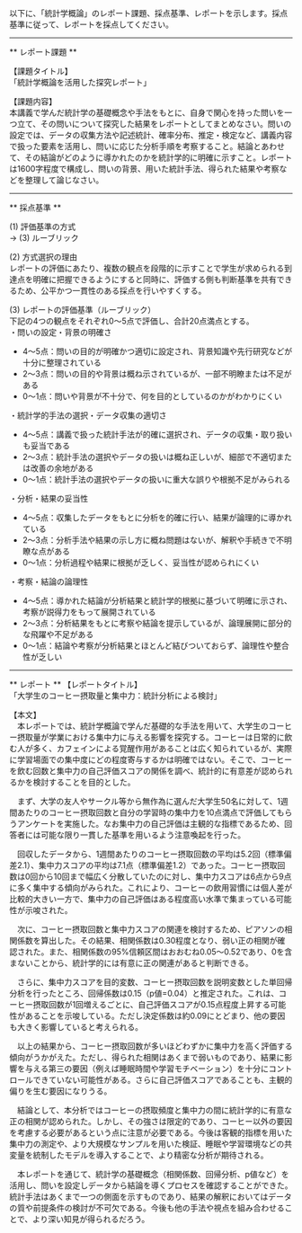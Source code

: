 以下に、「統計学概論」のレポート課題、採点基準、レポートを示します。採点基準に従って、レポートを採点してください。

---------------------------------------
** レポート課題 **

【課題タイトル】  
「統計学概論を活用した探究レポート」

【課題内容】  
本講義で学んだ統計学の基礎概念や手法をもとに、自身で関心を持った問いを一つ立て、その問いについて探究した結果をレポートとしてまとめなさい。問いの設定では、データの収集方法や記述統計、確率分布、推定・検定など、講義内容で扱った要素を活用し、問いに応じた分析手順を考察すること。結論とあわせて、その結論がどのように導かれたのかを統計学的に明確に示すこと。レポートは1600字程度で構成し、問いの背景、用いた統計手法、得られた結果や考察などを整理して論じなさい。

---------------------------------------
** 採点基準 **

(1) 評価基準の方式  
→ (3) ルーブリック

(2) 方式選択の理由  
レポートの評価にあたり、複数の観点を段階的に示すことで学生が求められる到達点を明確に把握できるようにすると同時に、評価する側も判断基準を共有できるため、公平かつ一貫性のある採点を行いやすくする。

(3) レポートの評価基準（ルーブリック）  
下記の4つの観点をそれぞれ0～5点で評価し、合計20点満点とする。  
・問いの設定・背景の明確さ  
  - 4～5点：問いの目的が明確かつ適切に設定され、背景知識や先行研究などが十分に整理されている  
  - 2～3点：問いの目的や背景は概ね示されているが、一部不明瞭または不足がある  
  - 0～1点：問いや背景が不十分で、何を目的としているのかがわかりにくい

・統計学的手法の選択・データ収集の適切さ  
  - 4～5点：講義で扱った統計手法が的確に選択され、データの収集・取り扱いも妥当である  
  - 2～3点：統計手法の選択やデータの扱いは概ね正しいが、細部で不適切または改善の余地がある  
  - 0～1点：統計手法の選択やデータの扱いに重大な誤りや根拠不足がみられる

・分析・結果の妥当性  
  - 4～5点：収集したデータをもとに分析を的確に行い、結果が論理的に導かれている  
  - 2～3点：分析手法や結果の示し方に概ね問題はないが、解釈や手続きで不明瞭な点がある  
  - 0～1点：分析過程や結果に根拠が乏しく、妥当性が認められにくい

・考察・結論の論理性  
  - 4～5点：導かれた結論が分析結果と統計学的根拠に基づいて明確に示され、考察が説得力をもって展開されている  
  - 2～3点：分析結果をもとに考察や結論を提示しているが、論理展開に部分的な飛躍や不足がある  
  - 0～1点：結論や考察が分析結果とほとんど結びついておらず、論理性や整合性が乏しい

---------------------------------------
** レポート **
【レポートタイトル】  
「大学生のコーヒー摂取量と集中力：統計分析による検討」

【本文】  
　本レポートでは、統計学概論で学んだ基礎的な手法を用いて、大学生のコーヒー摂取量が学業における集中力に与える影響を探究する。コーヒーは日常的に飲む人が多く、カフェインによる覚醒作用があることは広く知られているが、実際に学習場面での集中度にどの程度寄与するかは明確ではない。そこで、コーヒーを飲む回数と集中力の自己評価スコアの関係を調べ、統計的に有意差が認められるかを検討することを目的とした。  

　まず、大学の友人やサークル等から無作為に選んだ大学生50名に対して、1週間あたりのコーヒー摂取回数と自分の学習時の集中力を10点満点で評価してもらうアンケートを実施した。なお集中力の自己評価は主観的な指標であるため、回答者には可能な限り一貫した基準を用いるよう注意喚起を行った。  

　回収したデータから、1週間あたりのコーヒー摂取回数の平均は5.2回（標準偏差2.1）、集中力スコアの平均は7.1点（標準偏差1.2）であった。コーヒー摂取回数は0回から10回まで幅広く分散していたのに対し、集中力スコアは6点から9点に多く集中する傾向がみられた。これにより、コーヒーの飲用習慣には個人差が比較的大きい一方で、集中力の自己評価はある程度高い水準で集まっている可能性が示唆された。  

　次に、コーヒー摂取回数と集中力スコアの関連を検討するため、ピアソンの相関係数を算出した。その結果、相関係数は0.30程度となり、弱い正の相関が確認された。また、相関係数の95%信頼区間はおおむね0.05～0.52であり、0を含まないことから、統計学的には有意に正の関連があると判断できる。  

　さらに、集中力スコアを目的変数、コーヒー摂取回数を説明変数とした単回帰分析を行ったところ、回帰係数は0.15（p値=0.04）と推定された。これは、コーヒー摂取回数が1回増えるごとに、自己評価スコアが0.15点程度上昇する可能性があることを示唆している。ただし決定係数は約0.09にとどまり、他の要因も大きく影響していると考えられる。  

　以上の結果から、コーヒー摂取回数が多いほどわずかに集中力を高く評価する傾向がうかがえた。ただし、得られた相関はあくまで弱いものであり、結果に影響を与える第三の要因（例えば睡眠時間や学習モチベーション）を十分にコントロールできていない可能性がある。さらに自己評価スコアであることも、主観的偏りを生む要因になりうる。  

　結論として、本分析ではコーヒーの摂取頻度と集中力の間に統計学的に有意な正の相関が認められた。しかし、その強さは限定的であり、コーヒー以外の要因を考慮する必要があるという点に注意が必要である。今後は客観的指標を用いた集中力の測定や、より大規模なサンプルを用いた検証、睡眠や学習環境などの共変量を統制したモデルを導入することで、より精密な分析が期待される。  

　本レポートを通じて、統計学の基礎概念（相関係数、回帰分析、p値など）を活用し、問いを設定しデータから結論を導くプロセスを確認することができた。統計手法はあくまで一つの側面を示すものであり、結果の解釈においてはデータの質や前提条件の検討が不可欠である。今後も他の手法や視点を組み合わせることで、より深い知見が得られるだろう。

